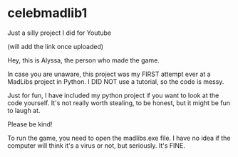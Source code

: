 # celebmadlib1

Just a silly project I did for Youtube

(will add the link once uploaded) 

Hey, this is Alyssa, the person who made the game. 

In case you are unaware, this project was my FIRST attempt ever at a MadLibs project in Python.
I DID NOT use a tutorial, so the code is messy. 

Just for fun, I have included my python project if you want to look at the code yourself. 
It's not really worth stealing, to be honest, but it might be fun to laugh at. 

Please be kind! 

To run the game, you need to open the madlibs.exe file. I have no idea if the computer will think it's a virus or not, but seriously. It's FINE.
